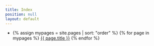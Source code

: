 ```yaml
---
title: Index
position: null
layout: default
---
```


<ul>
  <li>

  {% assign mypages = site.pages | sort: "order" %}
  {% for page in mypages %}
  <a href="{{ page.url | absolute_url }}">{{ page.title }}</a>
  {% endfor %}
  
  </li>

</ul>

